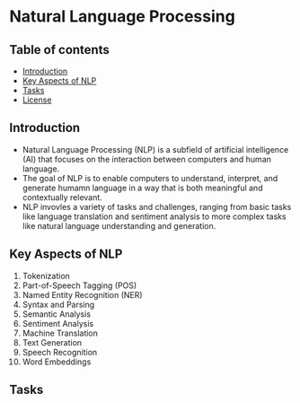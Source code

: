 # Natural Language Processing

## Table of contents

- [Introduction](#introduction)
- [Key Aspects of NLP](#key-aspects-of-nlp)
- [Tasks](#tasks)
- [License](#license)

## Introduction

- Natural Language Processing (NLP) is a subfield of artificial intelligence (AI) that focuses on the interaction between computers and human language.
- The goal of NLP is to enable computers to understand, interpret, and generate humamn language in a way that is both meaningful and contextually relevant.
- NLP invovles a variety of tasks and challenges, ranging from basic tasks like language translation and sentiment analysis to more complex tasks like natural language understanding and generation.

## Key Aspects of NLP

1. Tokenization
2. Part-of-Speech Tagging (POS)
3. Named Entity Recognition (NER)
4. Syntax and Parsing
5. Semantic Analysis
6. Sentiment Analysis
7. Machine Translation
8. Text Generation
9. Speech Recognition
10. Word Embeddings

## Tasks
